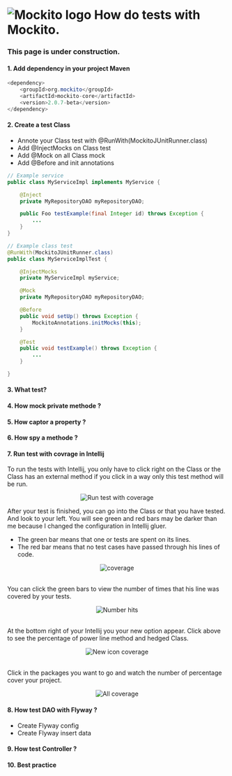 # ![Mockito logo](https://raw.githubusercontent.com/MaximeFrancoeur/How-do-tests/master/img/mockito_logo.png)  How do tests with Mockito.
### This page is under construction.

#### 1. Add dependency in your project Maven 
```java
<dependency>
	<groupId>org.mockito</groupId>
	<artifactId>mockito-core</artifactId>
	<version>2.0.7-beta</version>
</dependency>
```

#### 2. Create a test Class
  - Annote your Class test with @RunWith(MockitoJUnitRunner.class)
  - Add @InjectMocks on Class test
  - Add @Mock on all Class mock
  - Add @Before and init annotations

```java
// Example service
public class MyServiceImpl implements MyService {

    @Inject
    private MyRepositoryDAO myRepositoryDAO;

    public Foo testExample(final Integer id) throws Exception {
		...
    }
}

// Example class test
@RunWith(MockitoJUnitRunner.class)
public class MyServiceImplTest {

    @InjectMocks
    private MyServiceImpl myService;

    @Mock
    private MyRepositoryDAO myRepositoryDAO;

    @Before
    public void setUp() throws Exception {
        MockitoAnnotations.initMocks(this);
    }

    @Test
    public void testExample() throws Exception {
	    ...
	}

}
```

#### 3. What test?

#### 4. How mock private methode ?

#### 5. How captor a property ?

#### 6. How spy a methode ?

#### 7. Run test with covrage in Intellij

To run the tests with Intellij, you only have to click right on the Class or the Class has an external method if you click in a way only this test method will be run.

<p align="center">
<img align="center" src="https://raw.githubusercontent.com/MaximeFrancoeur/How-do-tests/master/img/right_click.png" alt="Run test with coverage">
<p>

<p>
After your test is finished, you can go into the Class or that you have tested. And look to your left. You will see green and red bars may be darker than me because I changed the configuration in Intellij gluer.
</p>

- The green bar means that one or tests are spent on its lines.
- The red bar means that no test cases have passed through his lines of code.

<p align="center">
<img align="center" src="https://raw.githubusercontent.com/MaximeFrancoeur/How-do-tests/master/img/covrage.png" alt="coverage">
</p>

<br/>
You can click the green bars to view the number of times that his line was covered by your tests.

<p align="center">
<img align="center" src="https://raw.githubusercontent.com/MaximeFrancoeur/How-do-tests/master/img/left_click_covrage.png" alt="Number hits">
</p>

<br/>
At the bottom right of your Intellij you your new option appear.
Click above to see the percentage of power line method and hedged Class.

<p align="center">
<img align="center" src="https://raw.githubusercontent.com/MaximeFrancoeur/How-do-tests/master/img/icon_covrage_right.png" alt="New icon coverage">
</p>

<br/>
Click in the packages you want to go and watch the number of percentage cover your project.

<p align="center">
<img align="center" src="https://raw.githubusercontent.com/MaximeFrancoeur/How-do-tests/master/img/covrage_detail.png" alt="All coverage">
</p>


#### 8. How test DAO with Flyway ?
  - Create Flyway config
  - Create Flyway insert data

#### 9. How test Controller ?

#### 10. Best practice

